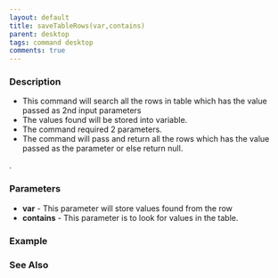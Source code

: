 ```yaml
---
layout: default
title: saveTableRows(var,contains)
parent: desktop
tags: command desktop
comments: true
---
```


### Description

- This command will search all the rows in table which has the value passed as 2nd input parameters 
- The values found  will be stored into variable.
- The command required 2 parameters.
- The command will pass and return all the rows which has the value passed as the parameter or else return null.  
      
    

.

### Parameters

- **var** - This parameter will store values found from the row
- **contains** - This parameter is to look for values in the table.

### Example

### See Also
